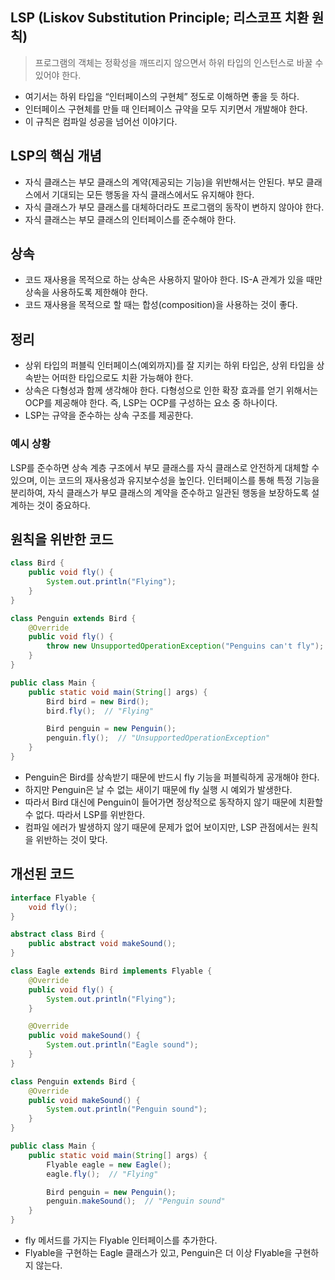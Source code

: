 ## LSP (Liskov Substitution Principle; 리스코프 치환 원칙)

> 프로그램의 객체는 정확성을 깨뜨리지 않으면서 하위 타입의 인스턴스로 바꿀 수 있어야 한다.

- 여기서는 하위 타입을 “인터페이스의 구현체” 정도로 이해하면 좋을 듯 하다.
- 인터페이스 구현체를 만들 때 인터페이스 규약을 모두 지키면서 개발해야 한다.
- 이 규칙은 컴파일 성공을 넘어선 이야기다.

## LSP의 핵심 개념

- 자식 클래스는 부모 클래스의 계약(제공되는 기능)을 위반해서는 안된다. 부모 클래스에서 기대되는 모든 행동을 자식 클래스에서도 유지해야 한다.
- 자식 클래스가 부모 클래스를 대체하더라도 프로그램의 동작이 변하지 않아야 한다.
- 자식 클래스는 부모 클래스의 인터페이스를 준수해야 한다.

## 상속

- 코드 재사용을 목적으로 하는 상속은 사용하지 말아야 한다. IS-A 관계가 있을 때만 상속을 사용하도록 제한해야 한다.
- 코드 재사용을 목적으로 할 때는 합성(composition)을 사용하는 것이 좋다.

## 정리

- 상위 타입의 퍼블릭 인터페이스(예외까지)를 잘 지키는 하위 타입은, 상위 타입을 상속받는 어떠한 타입으로도 치환 가능해야 한다.
- 상속은 다형성과 함께 생각해야 한다. 다형성으로 인한 확장 효과를 얻기 위해서는 OCP를 제공해야 한다. 즉, LSP는 OCP를 구성하는 요소 중 하나이다.
- LSP는 규약을 준수하는 상속 구조를 제공한다. 

### 예시 상황

LSP를 준수하면 상속 계층 구조에서 부모 클래스를 자식 클래스로 안전하게 대체할 수 있으며, 이는 코드의 재사용성과 유지보수성을 높인다. 
인터페이스를 통해 특정 기능을 분리하여, 자식 클래스가 부모 클래스의 계약을 준수하고 일관된 행동을 보장하도록 설계하는 것이 중요하다.

## 원칙을 위반한 코드

```java
class Bird {
    public void fly() {
        System.out.println("Flying");
    }
}

class Penguin extends Bird {
    @Override
    public void fly() {
        throw new UnsupportedOperationException("Penguins can't fly");
    }
}

public class Main {
    public static void main(String[] args) {
        Bird bird = new Bird();
        bird.fly();  // "Flying"

        Bird penguin = new Penguin();
        penguin.fly();  // "UnsupportedOperationException"
    }
}
```
- Penguin은 Bird를 상속받기 때문에 반드시 fly 기능을 퍼블릭하게 공개해야 한다.
- 하지만 Penguin은 날 수 없는 새이기 때문에 fly 실행 시 예외가 발생한다.
- 따라서 Bird 대신에 Penguin이 들어가면 정상적으로 동작하지 않기 때문에 치환할 수 없다. 따라서 LSP를 위반한다.
- 컴파일 에러가 발생하지 않기 때문에 문제가 없어 보이지만, LSP 관점에서는 원칙을 위반하는 것이 맞다. 

## 개선된 코드

```java
interface Flyable { 
    void fly();
}

abstract class Bird {
    public abstract void makeSound();
}

class Eagle extends Bird implements Flyable {
    @Override
    public void fly() {
        System.out.println("Flying");
    }

    @Override
    public void makeSound() {
        System.out.println("Eagle sound");
    }
}

class Penguin extends Bird {
    @Override
    public void makeSound() {
        System.out.println("Penguin sound");
    }
}

public class Main {
    public static void main(String[] args) {
        Flyable eagle = new Eagle();
        eagle.fly();  // "Flying"

        Bird penguin = new Penguin();
        penguin.makeSound();  // "Penguin sound"
    }
}
```
- fly 메서드를 가지는 Flyable 인터페이스를 추가한다.
- Flyable을 구현하는 Eagle 클래스가 있고, Penguin은 더 이상 Flyable을 구현하지 않는다.
